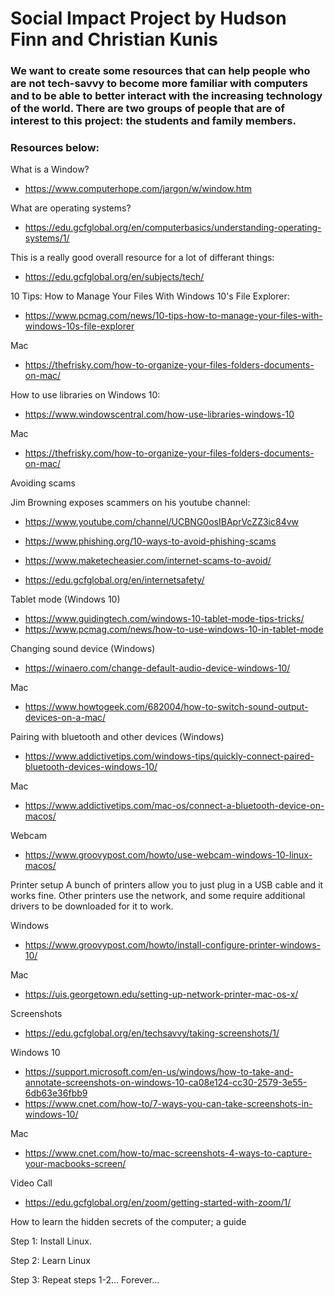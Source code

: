 # Social Impact Project by Hudson Finn and Christian Kunis

### We want to create some resources that can help people who are not tech-savvy to become more familiar with computers and to be able to better interact with the increasing technology of the world. There are two groups of people that are of interest to this project: the students and family members. 

### Resources below:


What is a Window? 
- https://www.computerhope.com/jargon/w/window.htm

What are operating systems?
- https://edu.gcfglobal.org/en/computerbasics/understanding-operating-systems/1/

This is a really good overall resource for a lot of differant things:
- https://edu.gcfglobal.org/en/subjects/tech/

10 Tips: How to Manage Your Files With Windows 10's File Explorer:
- https://www.pcmag.com/news/10-tips-how-to-manage-your-files-with-windows-10s-file-explorer 

Mac
- https://thefrisky.com/how-to-organize-your-files-folders-documents-on-mac/

How to use libraries on Windows 10:
- https://www.windowscentral.com/how-use-libraries-windows-10

Mac
- https://thefrisky.com/how-to-organize-your-files-folders-documents-on-mac/

Avoiding scams

Jim Browning exposes scammers on his youtube channel: 
- https://www.youtube.com/channel/UCBNG0osIBAprVcZZ3ic84vw 

- https://www.phishing.org/10-ways-to-avoid-phishing-scams
- https://www.maketecheasier.com/internet-scams-to-avoid/
- https://edu.gcfglobal.org/en/internetsafety/

Tablet mode (Windows 10)
- https://www.guidingtech.com/windows-10-tablet-mode-tips-tricks/
- https://www.pcmag.com/news/how-to-use-windows-10-in-tablet-mode

Changing sound device (Windows)
- https://winaero.com/change-default-audio-device-windows-10/

Mac
- https://www.howtogeek.com/682004/how-to-switch-sound-output-devices-on-a-mac/


Pairing with bluetooth and other devices (Windows)
- https://www.addictivetips.com/windows-tips/quickly-connect-paired-bluetooth-devices-windows-10/

Mac
- https://www.addictivetips.com/mac-os/connect-a-bluetooth-device-on-macos/

Webcam
- https://www.groovypost.com/howto/use-webcam-windows-10-linux-macos/

Printer setup
A bunch of printers allow you to just plug in a USB cable and it works fine. Other printers use the network, and some require additional drivers to be downloaded for it to work.

Windows
- https://www.groovypost.com/howto/install-configure-printer-windows-10/

Mac
- https://uis.georgetown.edu/setting-up-network-printer-mac-os-x/

Screenshots
- https://edu.gcfglobal.org/en/techsavvy/taking-screenshots/1/

Windows 10
- https://support.microsoft.com/en-us/windows/how-to-take-and-annotate-screenshots-on-windows-10-ca08e124-cc30-2579-3e55-6db63e36fbb9
- https://www.cnet.com/how-to/7-ways-you-can-take-screenshots-in-windows-10/

Mac
- https://www.cnet.com/how-to/mac-screenshots-4-ways-to-capture-your-macbooks-screen/

Video Call
- https://edu.gcfglobal.org/en/zoom/getting-started-with-zoom/1/

How to learn the hidden secrets of the computer; a guide

Step 1: Install Linux.

Step 2: Learn Linux

Step 3: Repeat steps 1-2… Forever...



